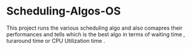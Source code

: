 # Scheduling-Algos-OS
This project runs the various scheduling algo and also comapres their performances and tells which is the best algo in terms of waiting time , turaround time or CPU Utilization time .

